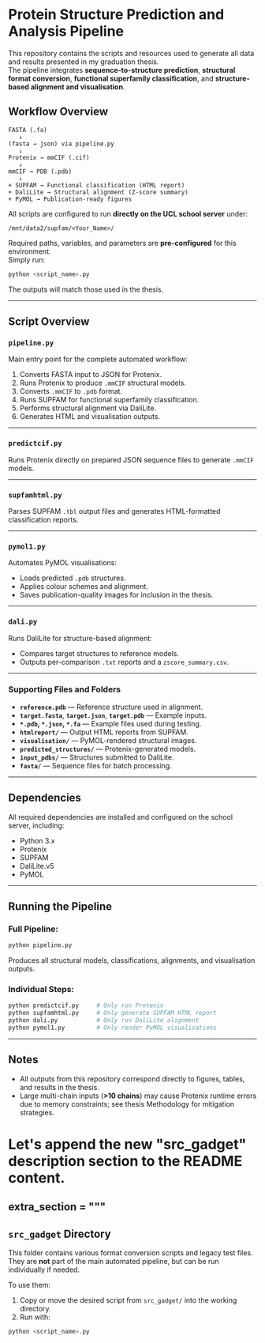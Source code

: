 # Protein Structure Prediction and Analysis Pipeline

This repository contains the scripts and resources used to generate all data and results presented in my graduation thesis.  
The pipeline integrates **sequence-to-structure prediction**, **structural format conversion**, **functional superfamily classification**, and **structure-based alignment and visualisation**.

## Workflow Overview

```
FASTA (.fa)
   ↓
(fasta → json) via pipeline.py
   ↓
Protenix → mmCIF (.cif)
   ↓
mmCIF → PDB (.pdb)
   ↓
+ SUPFAM → Functional classification (HTML report)
+ DaliLite → Structural alignment (Z-score summary)
+ PyMOL → Publication-ready figures
```

All scripts are configured to run **directly on the UCL school server** under:

```
/mnt/data2/supfam/<Your_Name>/
```

Required paths, variables, and parameters are **pre-configured** for this environment.  
Simply run:

```bash
python <script_name>.py
```

The outputs will match those used in the thesis.

---

## Script Overview

### `pipeline.py`
Main entry point for the complete automated workflow:
1. Converts FASTA input to JSON for Protenix.
2. Runs Protenix to produce `.mmCIF` structural models.
3. Converts `.mmCIF` to `.pdb` format.
4. Runs SUPFAM for functional superfamily classification.
5. Performs structural alignment via DaliLite.
6. Generates HTML and visualisation outputs.

---

### `predictcif.py`
Runs Protenix directly on prepared JSON sequence files to generate `.mmCIF` models.

---

### `supfamhtml.py`
Parses SUPFAM `.tbl` output files and generates HTML-formatted classification reports.

---

### `pymol1.py`
Automates PyMOL visualisations:
- Loads predicted `.pdb` structures.
- Applies colour schemes and alignment.
- Saves publication-quality images for inclusion in the thesis.

---

### `dali.py`
Runs DaliLite for structure-based alignment:
- Compares target structures to reference models.
- Outputs per-comparison `.txt` reports and a `zscore_summary.csv`.

---

### Supporting Files and Folders
- **`reference.pdb`** — Reference structure used in alignment.
- **`target.fasta`**, **`target.json`**, **`target.pdb`** — Example inputs.
- **`*.pdb`, `*.json`, `*.fa`** — Example files used during testing.
- **`htmlreport/`** — Output HTML reports from SUPFAM.
- **`visualisation/`** — PyMOL-rendered structural images.
- **`predicted_structures/`** — Protenix-generated models.
- **`input_pdbs/`** — Structures submitted to DaliLite.
- **`fasta/`** — Sequence files for batch processing.

---

## Dependencies
All required dependencies are installed and configured on the school server, including:
- Python 3.x
- Protenix
- SUPFAM
- DaliLite.v5
- PyMOL

---

## Running the Pipeline

### Full Pipeline:
```bash
python pipeline.py
```
Produces all structural models, classifications, alignments, and visualisation outputs.

### Individual Steps:
```bash
python predictcif.py     # Only run Protenix
python supfamhtml.py     # Only generate SUPFAM HTML report
python dali.py           # Only run DaliLite alignment
python pymol1.py         # Only render PyMOL visualisations
```

---

## Notes
- All outputs from this repository correspond directly to figures, tables, and results in the thesis.
- Large multi-chain inputs (**>10 chains**) may cause Protenix runtime errors due to memory constraints; see thesis Methodology for mitigation strategies.
# Let's append the new "src_gadget" description section to the README content.

extra_section = """
---

## `src_gadget` Directory

This folder contains various format conversion scripts and legacy test files.
They are **not** part of the main automated pipeline, but can be run individually if needed.

To use them:
1. Copy or move the desired script from `src_gadget/` into the working directory.
2. Run with:
```bash
python <script_name>.py
